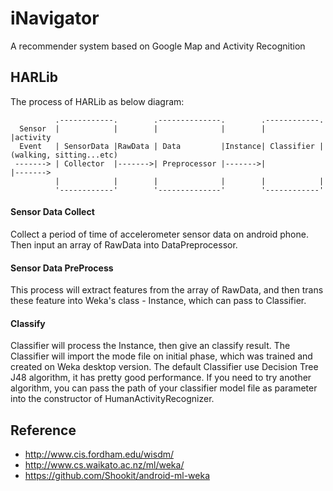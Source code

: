 # iNavigator
A recommender system based on Google Map and Activity Recognition

## HARLib
The process of HARLib as below diagram:
```
          .------------.        .--------------.        .------------.
  Sensor  |            |        |              |        |            |activity
  Event   | SensorData |RawData | Data         |Instance| Classifier |(walking, sitting...etc)
 -------> | Collector  |------->| Preprocessor |------->|            |------->
          |            |        |              |        |            |
          '------------'        '--------------'        '------------'
```
#### Sensor Data Collect
Collect a period of time of accelerometer sensor data on android phone. Then input an array of RawData into DataPreprocessor.

#### Sensor Data PreProcess
This process will extract features from the array of RawData, and then trans these feature into Weka's class - Instance, which can pass to Classifier.

#### Classify
Classifier will process the Instance, then give an classify result. The Classifier will import the mode file on initial phase, which was trained and created on Weka desktop version.
The default Classifier use Decision Tree J48 algorithm, it has pretty good performance. If you need to try another algorithm, you can pass the path of your classifier model file as parameter
into the constructor of HumanActivityRecognizer.

## Reference
- http://www.cis.fordham.edu/wisdm/
- http://www.cs.waikato.ac.nz/ml/weka/
- https://github.com/Shookit/android-ml-weka
